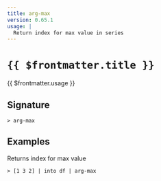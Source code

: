 ```yaml
---
title: arg-max
version: 0.65.1
usage: |
  Return index for max value in series
---
```


# <code>{{ $frontmatter.title }}</code>

<div style='white-space: pre-wrap;'>{{ $frontmatter.usage }}</div>

## Signature

```> arg-max ```

## Examples

Returns index for max value
```shell
> [1 3 2] | into df | arg-max
```
